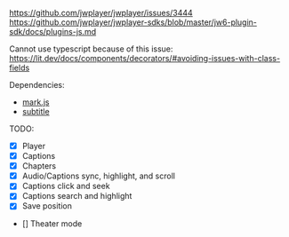 https://github.com/jwplayer/jwplayer/issues/3444
https://github.com/jwplayer/jwplayer-sdks/blob/master/jw6-plugin-sdk/docs/plugins-js.md

Cannot use typescript because of this issue:
https://lit.dev/docs/components/decorators/#avoiding-issues-with-class-fields

Dependencies:
* [mark.js](https://github.com/julmot/mark.js/)
* [subtitle](https://github.com/gsantiago/subtitle.js)

TODO:

* [X] Player
* [X] Captions
* [X] Chapters
* [X] Audio/Captions sync, highlight, and scroll
* [X] Captions click and seek
* [X] Captions search and highlight
* [X] Save position
* [] Theater mode
